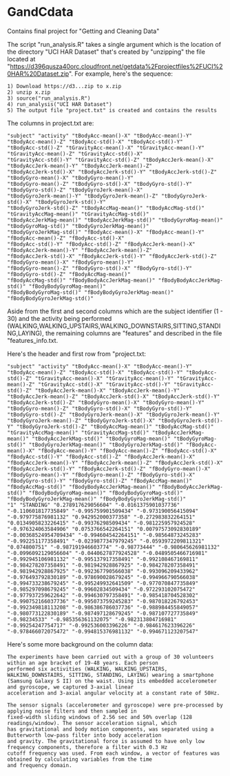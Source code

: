 GandCdata
=========

Contains final project for "Getting and Cleaning Data"

The script "run_analysis.R" takes a single argument which is the location of the directory "UCI HAR Dataset" that's created by
"unzipping" the file located at "https://d396qusza40orc.cloudfront.net/getdata%2Fprojectfiles%2FUCI%20HAR%20Dataset.zip". For
example, here's the sequence:

	1) Download https://d3...zip to x.zip
	2) unzip x.zip
	3) source("run_analysis.R")
	4) run_analysis("UCI HAR Dataset")
	5) The output file "project.txt" is created and contains the results

The columns in project.txt are:

	"subject" "activity" "tBodyAcc-mean()-X" "tBodyAcc-mean()-Y" "tBodyAcc-mean()-Z" "tBodyAcc-std()-X" "tBodyAcc-std()-Y"
	"tBodyAcc-std()-Z" "tGravityAcc-mean()-X" "tGravityAcc-mean()-Y" "tGravityAcc-mean()-Z" "tGravityAcc-std()-X"
	"tGravityAcc-std()-Y" "tGravityAcc-std()-Z" "tBodyAccJerk-mean()-X" "tBodyAccJerk-mean()-Y" "tBodyAccJerk-mean()-Z"
	"tBodyAccJerk-std()-X" "tBodyAccJerk-std()-Y" "tBodyAccJerk-std()-Z" "tBodyGyro-mean()-X" "tBodyGyro-mean()-Y"
	"tBodyGyro-mean()-Z" "tBodyGyro-std()-X" "tBodyGyro-std()-Y" "tBodyGyro-std()-Z" "tBodyGyroJerk-mean()-X"
	"tBodyGyroJerk-mean()-Y" "tBodyGyroJerk-mean()-Z" "tBodyGyroJerk-std()-X" "tBodyGyroJerk-std()-Y"
	"tBodyGyroJerk-std()-Z" "tBodyAccMag-mean()" "tBodyAccMag-std()" "tGravityAccMag-mean()" "tGravityAccMag-std()"
	"tBodyAccJerkMag-mean()" "tBodyAccJerkMag-std()" "tBodyGyroMag-mean()" "tBodyGyroMag-std()" "tBodyGyroJerkMag-mean()"
	"tBodyGyroJerkMag-std()" "fBodyAcc-mean()-X" "fBodyAcc-mean()-Y" "fBodyAcc-mean()-Z" "fBodyAcc-std()-X"
	"fBodyAcc-std()-Y" "fBodyAcc-std()-Z" "fBodyAccJerk-mean()-X" "fBodyAccJerk-mean()-Y" "fBodyAccJerk-mean()-Z"
	"fBodyAccJerk-std()-X" "fBodyAccJerk-std()-Y" "fBodyAccJerk-std()-Z" "fBodyGyro-mean()-X" "fBodyGyro-mean()-Y"
	"fBodyGyro-mean()-Z" "fBodyGyro-std()-X" "fBodyGyro-std()-Y" "fBodyGyro-std()-Z" "fBodyAccMag-mean()"
	"fBodyAccMag-std()" "fBodyBodyAccJerkMag-mean()" "fBodyBodyAccJerkMag-std()" "fBodyBodyGyroMag-mean()"
	"fBodyBodyGyroMag-std()" "fBodyBodyGyroJerkMag-mean()" "fBodyBodyGyroJerkMag-std()"

Aside from the first and second columns which are the subject identifier (1 - 30) and the activity being performed
(WALKING,WALKING_UPSTAIRS,WALKING_DOWNSTAIRS,SITTING,STANDING,LAYING), the remaining columns are "features" and
described in the file "features_info.txt.

Here's the header and first row from "project.txt:

	"subject" "activity" "tBodyAcc-mean()-X" "tBodyAcc-mean()-Y" "tBodyAcc-mean()-Z" "tBodyAcc-std()-X" "tBodyAcc-std()-Y" "tBodyAcc-std()-Z" "tGravityAcc-mean()-X" "tGravityAcc-mean()-Y" "tGravityAcc-mean()-Z" "tGravityAcc-std()-X" "tGravityAcc-std()-Y" "tGravityAcc-std()-Z" "tBodyAccJerk-mean()-X" "tBodyAccJerk-mean()-Y" "tBodyAccJerk-mean()-Z" "tBodyAccJerk-std()-X" "tBodyAccJerk-std()-Y" "tBodyAccJerk-std()-Z" "tBodyGyro-mean()-X" "tBodyGyro-mean()-Y" "tBodyGyro-mean()-Z" "tBodyGyro-std()-X" "tBodyGyro-std()-Y" "tBodyGyro-std()-Z" "tBodyGyroJerk-mean()-X" "tBodyGyroJerk-mean()-Y" "tBodyGyroJerk-mean()-Z" "tBodyGyroJerk-std()-X" "tBodyGyroJerk-std()-Y" "tBodyGyroJerk-std()-Z" "tBodyAccMag-mean()" "tBodyAccMag-std()" "tGravityAccMag-mean()" "tGravityAccMag-std()" "tBodyAccJerkMag-mean()" "tBodyAccJerkMag-std()" "tBodyGyroMag-mean()" "tBodyGyroMag-std()" "tBodyGyroJerkMag-mean()" "tBodyGyroJerkMag-std()" "fBodyAcc-mean()-X" "fBodyAcc-mean()-Y" "fBodyAcc-mean()-Z" "fBodyAcc-std()-X" "fBodyAcc-std()-Y" "fBodyAcc-std()-Z" "fBodyAccJerk-mean()-X" "fBodyAccJerk-mean()-Y" "fBodyAccJerk-mean()-Z" "fBodyAccJerk-std()-X" "fBodyAccJerk-std()-Y" "fBodyAccJerk-std()-Z" "fBodyGyro-mean()-X" "fBodyGyro-mean()-Y" "fBodyGyro-mean()-Z" "fBodyGyro-std()-X" "fBodyGyro-std()-Y" "fBodyGyro-std()-Z" "fBodyAccMag-mean()" "fBodyAccMag-std()" "fBodyBodyAccJerkMag-mean()" "fBodyBodyAccJerkMag-std()" "fBodyBodyGyroMag-mean()" "fBodyBodyGyroMag-std()" "fBodyBodyGyroJerkMag-mean()" "fBodyBodyGyroJerkMag-std()"
	"1" "STANDING" "0.278917629056604" "-0.0161375901037736" "-0.110601817735849" "-0.995759901509434" "-0.973190056415094" "-0.979775876981132" "0.942952000377358" "-0.272983832264151" "0.0134905823226415" "-0.99376298509434" "-0.981225957924528" "-0.976324063584906" "0.0753766542264151" "0.00797573092830189" "-0.00368524954709434" "-0.994604542264151" "-0.98564873245283" "-0.992251177358491" "-0.0239877347979245" "-0.0593972209811321" "0.074800751" "-0.987191946603774" "-0.98773444" "-0.980645626981132" "-0.0996092129056604" "-0.0440627877924528" "-0.0489505466716981" "-0.992945106981132" "-0.995137917358491" "-0.992108467169811" "-0.984278207358491" "-0.981942928867925" "-0.984278207358491" "-0.981942928867925" "-0.992367790566038" "-0.993096209433962" "-0.976493792830189" "-0.978690028679245" "-0.994966790566038" "-0.994733238679245" "-0.995249932641509" "-0.977070847735849" "-0.985297098679245" "-0.99602834509434" "-0.972293102075472" "-0.977937259622642" "-0.994630797358491" "-0.985418704528302" "-0.990752166037736" "-0.995073759245283" "-0.987018226792453" "-0.992349818113208" "-0.986386786037736" "-0.988984455849057" "-0.980773122830189" "-0.987497128679245" "-0.987107727735849" "-0.98234533" "-0.985356361132075" "-0.982313804716981" "-0.99254247754717" "-0.992536003396226" "-0.984617623396226" "-0.978466072075472" "-0.994815376981132" "-0.994671123207547"

Here's some more background on the column data:

	The experiments have been carried out with a group of 30 volunteers within an age bracket of 19-48 years. Each person
	performed six activities (WALKING, WALKING_UPSTAIRS, WALKING_DOWNSTAIRS, SITTING, STANDING, LAYING) wearing a smartphone
	(Samsung Galaxy S II) on the waist. Using its embedded accelerometer and gyroscope, we captured 3-axial linear
	acceleration and 3-axial angular velocity at a constant rate of 50Hz.

	The sensor signals (accelerometer and gyroscope) were pre-processed by applying noise filters and then sampled in
	fixed-width sliding windows of 2.56 sec and 50% overlap (128 readings/window). The sensor acceleration signal, which
	has gravitational and body motion components, was separated using a Butterworth low-pass filter into body acceleration
	and gravity. The gravitational force is assumed to have only low frequency components, therefore a filter with 0.3 Hz
	cutoff frequency was used. From each window, a vector of features was obtained by calculating variables from the time
	and frequency domain.
